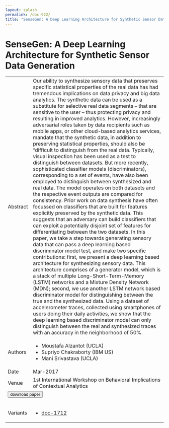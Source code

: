 ```yaml
---
layout: splash
permalink: /doc-922/
title: "SenseGen: A Deep Learning Architecture for Synthetic Sensor Data Generation"
---
```


# SenseGen: A Deep Learning Architecture for Synthetic Sensor Data Generation

<table>
    <tbody>
    <tr>
        <td>Abstract</td>
        <td>Our ability to synthesize sensory data that preserves specific statistical properties of the real data has had tremendous implications on data privacy and big data analytics. The synthetic data can be used as a substitute for selective real data segments – that are sensitive to the user – thus protecting privacy and resulting in improved analytics. However, increasingly adversarial roles taken by data recipients such as mobile apps, or other cloud-based analytics services, mandate that the synthetic data, in addition to preserving statistical properties, should also be “difficult to distinguish from the real data. Typically, visual inspection has been used as a test to distinguish between datasets. But more recently, sophisticated classifier models (discriminators), corresponding to a set of events, have also been employed to distinguish between synthesized and real data. The model operates on both datasets and the respective event outputs are compared for consistency. Prior work on data synthesis have often focussed on classifiers that are built for features explicitly preserved by the synthetic data. This suggests that an adversary can build classifiers that can exploit a potentially disjoint set of features for differentiating between the two datasets. In this paper, we take a step towards generating sensory data that can pass a deep learning based discriminator model test, and make two specific contributions: first, we present a deep learning based architecture for synthesizing sensory data. This architecture comprises of a generator model, which is a stack of multiple Long-Short-Term-Memory (LSTM) networks and a Mixture Density Network (MDN); second, we use another LSTM network based discriminator model for distinguishing between the true and the synthesized data. Using a dataset of accelerometer traces, collected using smartphones of users doing their daily activities, we show that the deep learning based discriminator model can only distinguish between the real and synthesized traces with an accuracy in the neighborhood of 50%.</td>
    </tr>
    <tr>
        <td>Authors</td>
        <td>
            <ul>
                <li>Moustafa Alzantot (UCLA)</li>
                <li>Supriyo Chakraborty (IBM US)</li>
                <li>Mani Srivastava (UCLA)</li>
            </ul>
        </td>
    </tr>
    <tr>
        <td>Date</td>
        <td>Mar-2017</td>
    </tr>
    <tr>
        <td>Venue</td>
        <td>1st International Workshop on Behavioral Implications of Contextual Analytics</td>
    </tr>
        <tr>
            <td colspan="2">
                <form method="get" action="https://ibm.box.com/v/doc-922-paper">
                    <button type="submit">download paper</button>
                </form>
            </td>
        </tr>
        <tr>
            <td>Variants</td>
            <td>
                <ul>
                    <li><a href="\doc-1712\">doc-1712</a></li>
                </ul>
            </td>
        </tr>
    </tbody>
</table>
